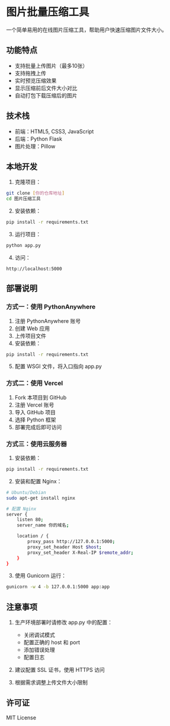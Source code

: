# 图片批量压缩工具

一个简单易用的在线图片压缩工具，帮助用户快速压缩图片文件大小。

## 功能特点

- 支持批量上传图片（最多10张）
- 支持拖拽上传
- 实时预览压缩效果
- 显示压缩前后文件大小对比
- 自动打包下载压缩后的图片

## 技术栈

- 前端：HTML5, CSS3, JavaScript
- 后端：Python Flask
- 图片处理：Pillow

## 本地开发

1. 克隆项目：
```bash
git clone [你的仓库地址]
cd 图片压缩工具
```

2. 安装依赖：
```bash
pip install -r requirements.txt
```

3. 运行项目：
```bash
python app.py
```

4. 访问：
```
http://localhost:5000
```

## 部署说明

### 方式一：使用 PythonAnywhere

1. 注册 PythonAnywhere 账号
2. 创建 Web 应用
3. 上传项目文件
4. 安装依赖：
```bash
pip install -r requirements.txt
```
5. 配置 WSGI 文件，将入口指向 app.py

### 方式二：使用 Vercel

1. Fork 本项目到 GitHub
2. 注册 Vercel 账号
3. 导入 GitHub 项目
4. 选择 Python 框架
5. 部署完成后即可访问

### 方式三：使用云服务器

1. 安装依赖：
```bash
pip install -r requirements.txt
```

2. 安装和配置 Nginx：
```bash
# Ubuntu/Debian
sudo apt-get install nginx

# 配置 Nginx
server {
    listen 80;
    server_name 你的域名;

    location / {
        proxy_pass http://127.0.0.1:5000;
        proxy_set_header Host $host;
        proxy_set_header X-Real-IP $remote_addr;
    }
}
```

3. 使用 Gunicorn 运行：
```bash
gunicorn -w 4 -b 127.0.0.1:5000 app:app
```

## 注意事项

1. 生产环境部署时请修改 app.py 中的配置：
   - 关闭调试模式
   - 配置正确的 host 和 port
   - 添加错误处理
   - 配置日志

2. 建议配置 SSL 证书，使用 HTTPS 访问

3. 根据需求调整上传文件大小限制

## 许可证

MIT License 